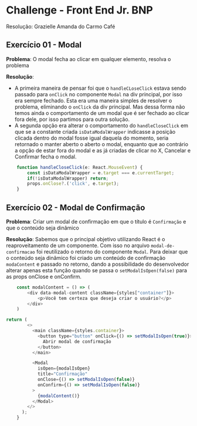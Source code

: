 # Challenge - Front End Jr. BNP
Resolução: Grazielle Amanda do Carmo Café 

## Exercício 01 - Modal 
**Problema**: O modal fecha ao clicar em qualquer elemento, resolva o problema

**Resolução**: 
- A primeira maneira de pensar foi que o `handleCLoseClick` estava sendo passado para `onClick` no componente `Modal` na div principal, por isso era sempre fechado. Esta era uma maneira simples de resolver o problema, eliminando o `onClick` da div principal. Mas dessa forma não temos ainda o comportamento de um modal que é ser fechado ao clicar fora dele, por isso partimos para outra solução. 
- A segunda opção era alterar o comportamento do `handleCloseClick` em que se a constante criada `isDataModalWrapper` indicasse a posição clicada dentro do modal fosse igual daquela do momento, seria retornado o manter aberto o aberto o modal, enquanto que ao contrário a opção de estar fora do modal e as já criadas de clicar no X, Cancelar e Confirmar fecha o modal. 

```js
	function handleCloseClick(e: React.MouseEvent) {
		const isDataModalWrapper = e.target === e.currentTarget; 
		if(!isDataModalWrapper) return; 
		props.onClose?.('click', e.target);
	}
```

## Exercício 02 - Modal de Confirmação
**Problema**: Criar um modal de confirmação em que o título é `Confirmação` e que o conteúdo seja dinâmico 

**Resolução**: Sabemos que o principal objetivo utilizando React é o reaproveitamento de um componente. Com isso no arquivo `modal-de-confirmacao` foi reutilizado o retorno do componente `Modal`. Para deixar que o conteúdo seja dinâmico foi criado um conteúdo de confirmação `modaContent` e passado no retorno, dando a possibilidade do desenvolvedor alterar apenas esta função quando se passa o `setModalIsOpen(false)` para as props onClose e onConfirm.

```js
	const modalContent = () => (
		<div data-modal-content className={styles["container"]}>
			<p>Você tem certeza que deseja criar o usuário?</p>
	  	</div>
	)
```

```js
return (
		<>
		  <main className={styles.container}>
			<button type="button" onClick={() => setModalIsOpen(true)}>
			  Abrir modal de confirmação
			</button>
		  </main>

		  <Modal
			isOpen={modalIsOpen}
			title="Confirmação"
			onClose={() => setModalIsOpen(false)}
			onConfirm={() => setModalIsOpen(false)}
		  >
			{modalContent()}
		  </Modal>
		</>
	  );
	}
```